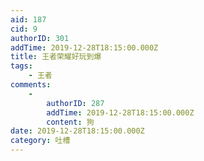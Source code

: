 ```yaml
---
aid: 187
cid: 9
authorID: 301
addTime: 2019-12-28T18:15:00.000Z
title: 王者荣耀好玩到爆
tags:
    - 王者
comments:
    -
        authorID: 287
        addTime: 2019-12-28T18:15:00.000Z
        content: 狗
date: 2019-12-28T18:15:00.000Z
category: 吐槽
---
```



